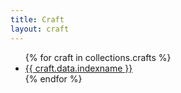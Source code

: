 ```yaml
---
title: Craft
layout: craft
---
```


<ul>
{% for craft in collections.crafts %}
<li><a href="{{ craft.url }}">{{ craft.data.indexname }}</a></li>
{% endfor %}
</ul>
